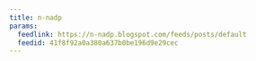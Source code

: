 ```yaml
---
title: n-nadp
params:
  feedlink: https://n-nadp.blogspot.com/feeds/posts/default
  feedid: 41f8f92a0a380a637b0be196d9e29cec
---
```

